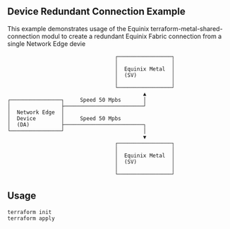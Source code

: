 ## Device Redundant Connection Example

This example demonstrates usage of the Equinix terraform-metal-shared-connection modul to create a redundant Equinix Fabric connection from a single Network Edge devie                               

```
                                  ┌─────────────────┐
                                  │                 │
                                  │  Equinix Metal  │
                                  │  (SV)           │
                                  │                 │
                                  └─────────────────┘
                                           ▲
┌────────────────┐     Speed 50 Mpbs       │
│                ├─────────────────────────┘
│  Network Edge  │
│  Device        │     Speed 50 Mpbs
│  (DA)          ├─────────────────────────┐
└────────────────┘                         │
                                           ▼
                                  ┌─────────────────┐
                                  │                 │
                                  │  Equinix Metal  │
                                  │  (SV)           │
                                  │                 │
                                  └─────────────────┘
```

## Usage

```
terraform init
terraform apply
```

